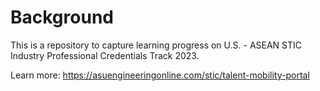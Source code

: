 # Background
This is a repository to capture learning progress on U.S. - ASEAN STIC Industry Professional Credentials Track 2023.

Learn more: https://asuengineeringonline.com/stic/talent-mobility-portal
